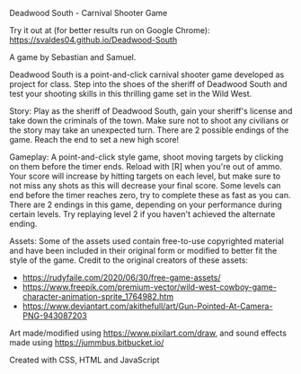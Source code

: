 Deadwood South - Carnival Shooter Game

Try it out at (for better results run on Google Chrome): https://svaldes04.github.io/Deadwood-South

A game by Sebastian and Samuel.

Deadwood South is a point-and-click carnival shooter game developed as project for class. Step into the shoes of the sheriff of Deadwood South and test your shooting skills in this thrilling game set in the Wild West.

Story: 
Play as the sheriff of Deadwood South, gain your sheriff's license and take down the criminals of the town. Make sure not to shoot any civilians or the story may take an unexpected turn. There are 2 possible endings of the game. Reach the end to set a new high score! 

Gameplay: 
A point-and-click style game, shoot moving targets by clicking on them before the timer ends. Reload with [R] when you're out of ammo. Your score will increase by hitting targets on each level, but make sure to not miss any shots as this will decrease your final score. Some levels can end before the timer reaches zero, try to complete these as fast as you can. There are 2 endings in this game, depending on your performance during certain levels. Try replaying level 2 if you haven't achieved the alternate ending.

Assets:
Some of the assets used contain free-to-use copyrighted material and have been included in their original form or modified to better fit the style of the game. Credit to the original creators of these assets:

- https://rudyfaile.com/2020/06/30/free-game-assets/
- https://www.freepik.com/premium-vector/wild-west-cowboy-game-character-animation-sprite_1764982.htm
- https://www.deviantart.com/akithefull/art/Gun-Pointed-At-Camera-PNG-943087203


Art made/modified using https://www.pixilart.com/draw, and sound effects made using https://jummbus.bitbucket.io/

Created with CSS, HTML and JavaScript

